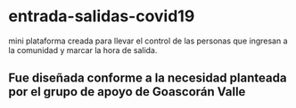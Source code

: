 # entrada-salidas-covid19
mini plataforma creada para llevar el control de las personas que ingresan a la comunidad y marcar la hora de salida.
## Fue diseñada conforme a la necesidad planteada por el grupo de apoyo de Goascorán Valle
